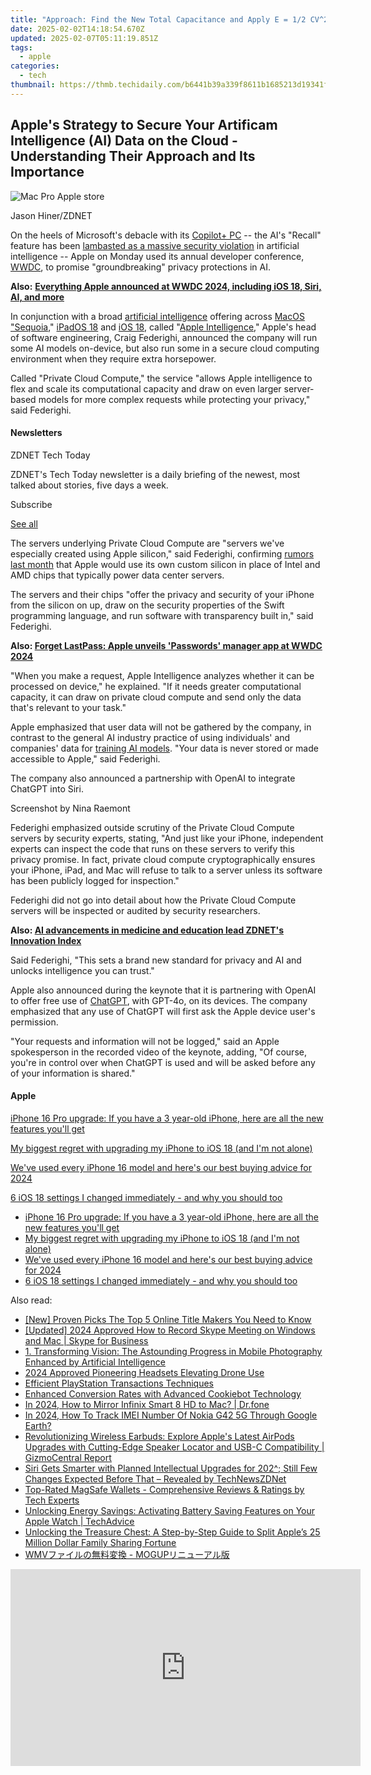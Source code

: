```yaml
---
title: "Approach: Find the New Total Capacitance and Apply E = 1/2 CV^2 for the Energy Calculation."
date: 2025-02-02T14:18:54.670Z
updated: 2025-02-07T05:11:19.851Z
tags:
  - apple
categories:
  - tech
thumbnail: https://thmb.techidaily.com/b6441b39a339f8611b1685213d19341febe69f71b4af374350d9a6e5be665eb8.jpg
---
```


## Apple's Strategy to Secure Your Artificam Intelligence (AI) Data on the Cloud - Understanding Their Approach and Its Importance

![Mac Pro Apple store](https://www.zdnet.com/a/img/resize/9a2f82e01e757f8f5fd43b5c6bac6ad8c0f5b645/2023/09/12/cd73fe16-07f4-41f0-baf2-1937f9131fec/mac-pro-apple-store.jpg?auto=webp&precrop=2048,1150,x0,y22&width=1280)

Jason Hiner/ZDNET

On the heels of Microsoft's debacle with its [Copilot+ PC](https://www.zdnet.com/article/every-copilot-pc-microsoft-just-announced-to-take-on-apples-m3-macbooks/) \-- the AI's "Recall" feature has been [lambasted as a massive security violation](https://www.wired.com/story/total-recall-windows-recall-ai/) in artificial intelligence -- Apple on Monday used its annual developer conference, [WWDC](https://www.zdnet.com/article/live-updates-everything-apple-announced-at-wwdc-2024-including-ios-18-siri-ai-more/), to promise "groundbreaking" privacy protections in AI. 

**Also:** [**Everything Apple announced at WWDC 2024, including iOS 18, Siri, AI, and more**](https://www.zdnet.com/article/live-updates-everything-apple-announced-at-wwdc-2024-including-ios-18-siri-ai-more/)

In conjunction with a broad [artificial intelligence](https://www.zdnet.com/article/what-is-ai-heres-everything-you-need-to-know-about-artificial-intelligence/) offering across [MacOS "Sequoia](https://www.zdnet.com/article/heres-every-macos-15-sequoia-feature-announced-at-wwdc-2024/)," [iPadOS 18](https://www.zdnet.com/article/4-major-ipados-18-features-announced-at-wwdc-2024-and-which-ipads-will-get-it/) and [iOS 18](https://www.zdnet.com/article/ios-18-all-the-iphone-changes-apple-announced-at-wwdc-2024/), called "[Apple Intelligence](https://www.zdnet.com/article/what-is-apple-intelligence-how-the-iphones-on-device-and-cloud-based-ai-will-work/)," Apple's head of software engineering, Craig Federighi, announced the company will run some AI models on-device, but also run some in a secure cloud computing environment when they require extra horsepower.

Called "Private Cloud Compute," the service "allows Apple intelligence to flex and scale its computational capacity and draw on even larger server-based models for more complex requests while protecting your privacy," said Federighi. 

#### Newsletters

ZDNET Tech Today

ZDNET's Tech Today newsletter is a daily briefing of the newest, most talked about stories, five days a week.

 Subscribe

[See all](https://www.zdnet.com/newsletters/)

The servers underlying Private Cloud Compute are "servers we've especially created using Apple silicon," said Federighi, confirming [rumors last month](https://www.bloomberg.com/news/articles/2024-05-09/apple-to-power-ios-18-ai-features-with-in-house-server-mac-chips-this-year?cmpid=BBD050924%5FCUS&utm%5Fmedium=email&utm%5Fsource=newsletter&utm%5Fterm=240509&utm%5Fcampaign=closeamericas&sref=G0ApLwZZ) that Apple would use its own custom silicon in place of Intel and AMD chips that typically power data center servers.

The servers and their chips "offer the privacy and security of your iPhone from the silicon on up, draw on the security properties of the Swift programming language, and run software with transparency built in," said Federighi. 

**Also: [Forget LastPass: Apple unveils 'Passwords' manager app at WWDC 2024](https://www.zdnet.com/article/forget-lastpass-apple-unveils-passwords-manager-app-at-wwdc-2024/)**

"When you make a request, Apple Intelligence analyzes whether it can be processed on device," he explained. "If it needs greater computational capacity, it can draw on private cloud compute and send only the data that's relevant to your task."

Apple emphasized that user data will not be gathered by the company, in contrast to the general AI industry practice of using individuals' and companies' data for [training AI models](https://www.zdnet.com/article/openai-is-training-gpt-4s-successor-here-are-3-big-upgrades-to-expect-from-gpt-5/). "Your data is never stored or made accessible to Apple," said Federighi. 

The company also announced a partnership with OpenAI to integrate ChatGPT into Siri.

Screenshot by Nina Raemont

Federighi emphasized outside scrutiny of the Private Cloud Compute servers by security experts, stating, "And just like your iPhone, independent experts can inspect the code that runs on these servers to verify this privacy promise. In fact, private cloud compute cryptographically ensures your iPhone, iPad, and Mac will refuse to talk to a server unless its software has been publicly logged for inspection."

Federighi did not go into detail about how the Private Cloud Compute servers will be inspected or audited by security researchers.

**Also: [AI advancements in medicine and education lead ZDNET's Innovation Index](https://www.zdnet.com/article/innovation-index-june-7-2024/)**

Said Federighi, "This sets a brand new standard for privacy and AI and unlocks intelligence you can trust."

Apple also announced during the keynote that it is partnering with OpenAI to offer free use of [ChatGPT](https://www.zdnet.com/article/what-is-chatgpt-and-why-does-it-matter-heres-everything-you-need-to-know/), with GPT-4o, on its devices. The company emphasized that any use of ChatGPT will first ask the Apple device user's permission. 

"Your requests and information will not be logged," said an Apple spokesperson in the recorded video of the keynote, adding, "Of course, you're in control over when ChatGPT is used and will be asked before any of your information is shared."

#### Apple

[iPhone 16 Pro upgrade: If you have a 3 year-old iPhone, here are all the new features you'll get](https://www.zdnet.com/article/iphone-16-pro-and-pro-max-hands-on/ "iPhone 16 Pro upgrade: If you have a 3 year-old iPhone, here are all the new features you'll get")

[My biggest regret with upgrading my iPhone to iOS 18 (and I'm not alone)](https://www.zdnet.com/article/my-biggest-regret-with-upgrading-my-iphone-to-ios-18-and-im-not-alone/ "My biggest regret with upgrading my iPhone to iOS 18 (and I'm not alone)")

[We've used every iPhone 16 model and here's our best buying advice for 2024](https://www.zdnet.com/article/iphone-16-pro-max-buying-advice-2024/ "We've used every iPhone 16 model and here's our best buying advice for 2024")

[6 iOS 18 settings I changed immediately - and why you should too](https://www.zdnet.com/article/6-ios-18-settings-i-changed-immediately-and-why-you-should-too/ "6 iOS 18 settings I changed immediately - and why you should too")

* [iPhone 16 Pro upgrade: If you have a 3 year-old iPhone, here are all the new features you'll get](https://www.zdnet.com/article/iphone-16-pro-and-pro-max-hands-on/ "iPhone 16 Pro upgrade: If you have a 3 year-old iPhone, here are all the new features you'll get")
* [My biggest regret with upgrading my iPhone to iOS 18 (and I'm not alone)](https://www.zdnet.com/article/my-biggest-regret-with-upgrading-my-iphone-to-ios-18-and-im-not-alone/ "My biggest regret with upgrading my iPhone to iOS 18 (and I'm not alone)")
* [We've used every iPhone 16 model and here's our best buying advice for 2024](https://www.zdnet.com/article/iphone-16-pro-max-buying-advice-2024/ "We've used every iPhone 16 model and here's our best buying advice for 2024")
* [6 iOS 18 settings I changed immediately - and why you should too](https://www.zdnet.com/article/6-ios-18-settings-i-changed-immediately-and-why-you-should-too/ "6 iOS 18 settings I changed immediately - and why you should too")

<ins class="adsbygoogle"
     style="display:block"
     data-ad-format="autorelaxed"
     data-ad-client="ca-pub-7571918770474297"
     data-ad-slot="1223367746"></ins>

<ins class="adsbygoogle"
     style="display:block"
     data-ad-client="ca-pub-7571918770474297"
     data-ad-slot="8358498916"
     data-ad-format="auto"
     data-full-width-responsive="true"></ins>

<span class="atpl-alsoreadstyle">Also read:</span>
<div><ul>
<li><a href="https://extra-approaches.techidaily.com/new-proven-picks-the-top-5-online-title-makers-you-need-to-know/"><u>[New] Proven Picks The Top 5 Online Title Makers You Need to Know</u></a></li>
<li><a href="https://remote-screen-capture.techidaily.com/updated-2024-approved-how-to-record-skype-meeting-on-windows-and-mac-skype-for-business/"><u>[Updated] 2024 Approved How to Record Skype Meeting on Windows and Mac | Skype for Business</u></a></li>
<li><a href="https://tech-haven.techidaily.com/1-transforming-vision-the-astounding-progress-in-mobile-photography-enhanced-by-artificial-intelligence/"><u>1. Transforming Vision: The Astounding Progress in Mobile Photography Enhanced by Artificial Intelligence</u></a></li>
<li><a href="https://extra-support.techidaily.com/2024-approved-pioneering-headsets-elevating-drone-use/"><u>2024 Approved Pioneering Headsets Elevating Drone Use</u></a></li>
<li><a href="https://games-able.techidaily.com/efficient-playstation-transactions-techniques/"><u>Efficient PlayStation Transactions Techniques</u></a></li>
<li><a href="https://solve-latest.techidaily.com/enhanced-conversion-rates-with-advanced-cookiebot-technology/"><u>Enhanced Conversion Rates with Advanced Cookiebot Technology</u></a></li>
<li><a href="https://screen-mirror.techidaily.com/in-2024-how-to-mirror-infinix-smart-8-hd-to-mac-drfone-by-drfone-android/"><u>In 2024, How to Mirror Infinix Smart 8 HD to Mac? | Dr.fone</u></a></li>
<li><a href="https://easy-unlock-android.techidaily.com/in-2024-how-to-track-imei-number-of-nokia-g42-5g-through-google-earth-by-drfone-android/"><u>In 2024, How To Track IMEI Number Of Nokia G42 5G Through Google Earth?</u></a></li>
<li><a href="https://tech-haven.techidaily.com/revolutionizing-wireless-earbuds-explore-apples-latest-airpods-upgrades-with-cutting-edge-speaker-locator-and-usb-c-compatibility-gizmocentral-report/"><u>Revolutionizing Wireless Earbuds: Explore Apple's Latest AirPods Upgrades with Cutting-Edge Speaker Locator and USB-C Compatibility | GizmoCentral Report</u></a></li>
<li><a href="https://tech-haven.techidaily.com/siri-gets-smarter-with-planned-intellectual-upgrades-for-202-still-few-changes-expected-before-that-revealed-by-technewszdnet/"><u>Siri Gets Smarter with Planned Intellectual Upgrades for 202^; Still Few Changes Expected Before That – Revealed by TechNewsZDNet</u></a></li>
<li><a href="https://tech-haven.techidaily.com/top-rated-magsafe-wallets-comprehensive-reviews-and-ratings-by-tech-experts/"><u>Top-Rated MagSafe Wallets - Comprehensive Reviews & Ratings by Tech Experts</u></a></li>
<li><a href="https://tech-haven.techidaily.com/unlocking-energy-savings-activating-battery-saving-features-on-your-apple-watch-techadvice/"><u>Unlocking Energy Savings: Activating Battery Saving Features on Your Apple Watch | TechAdvice</u></a></li>
<li><a href="https://tech-haven.techidaily.com/unlocking-the-treasure-chest-a-step-by-step-guide-to-split-apples-25-million-dollar-family-sharing-fortune/"><u>Unlocking the Treasure Chest: A Step-by-Step Guide to Split Apple’s 25 Million Dollar Family Sharing Fortune</u></a></li>
<li><a href="https://some-knowledge.techidaily.com/wmv-mogup/"><u>WMVファイルの無料変換 - MOGUPリニューアル版</u></a></li>
</ul></div>

<!-- affiliate ads begin -->
<iframe width="560" height="315" src="https://www.youtube.com/embed/n4cc4BSqJls?si=Hkd9vwQDqeCGN7XG" title="YouTube video player" frameborder="0" allow="accelerometer; autoplay; clipboard-write; encrypted-media; gyroscope; picture-in-picture; web-share" referrerpolicy="strict-origin-when-cross-origin" allowfullscreen></iframe>
<!-- affiliate ads end -->

